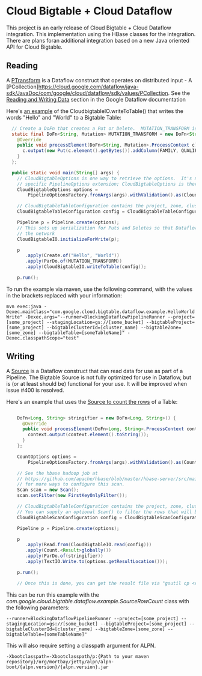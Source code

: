 # Cloud Bigtable + Cloud Dataflow

This project is an early release of Cloud Bigtable + Cloud Dataflow integration. This implementation
using the HBase classes for the integration.  There are plans foran additional integration based on
a new Java oriented API for Cloud Bigtable.

## Reading
A [PTransform](https://cloud.google.com/dataflow/java-sdk/JavaDoc/com/google/cloud/dataflow/sdk/transforms/PTransform)
is a Dataflow construct that operates on distributed input - A [PCollection]https://cloud.google.com/dataflow/java-sdk/JavaDoc/com/google/cloud/dataflow/sdk/values/PCollection.  See the [Reading and Writing Data](https://cloud.google.com/dataflow/model/reading-and-writing-data) section in the Google Dataflow documentation

Here's [an example](https://github.com/GoogleCloudPlatform/cloud-bigtable-client/blob/master/bigtable-hbase-dataflow/src/main/java/com/google/cloud/bigtable/dataflow/example/HelloWorldWrite.java) of the CloudbigtableIO.writeToTable() that writes the words "Hello" and "World" to a Bigtable Table:

```java
  // Create a DoFn that creates a Put or Delete.  MUTATION_TRANSFORM is a simplistic example.
  static final DoFn<String, Mutation> MUTATION_TRANSFORM = new DoFn<String, Mutation>() {
    @Override
    public void processElement(DoFn<String, Mutation>.ProcessContext c) throws Exception {
      c.output(new Put(c.element().getBytes()).addColumn(FAMILY, QUALIFIER, VALUE));
    }
  };

  public static void main(String[] args) {
    // CloudBigtableOptions is one way to retrieve the options.  It's not required to use this
    // specific PipelineOptions extension; CloudBigtableOptions is there as a convenience.
    CloudBigtableOptions options =
        PipelineOptionsFactory.fromArgs(args).withValidation().as(CloudBigtableOptions.class);

    // CloudBigtableTableConfiguration contains the project, zone, cluster and table to connect to
    CloudBigtableTableConfiguration config = CloudBigtableTableConfiguration.fromCBTOptions(options);

    Pipeline p = Pipeline.create(options);
    // This sets up serialization for Puts and Deletes so that Dataflow can potentially move them through
    // the network
    CloudBigtableIO.initializeForWrite(p);

    p
       .apply(Create.of("Hello", "World"))
       .apply(ParDo.of(MUTATION_TRANSFORM))
       .apply(CloudBigtableIO.writeToTable(config));

    p.run();
```

To run the example via maven, use the following command, with the values in the brackets replaced with your information:

`mvn exec:java -Dexec.mainClass="com.google.cloud.bigtable.dataflow.example.HelloWorldWrite" -Dexec.args="--runner=BlockingDataflowPipelineRunner --project=[some_project] --stagingLocation=gs://[some_bucket] --bigtableProject=[some_project] --bigtableClusterId=[cluster_name] --bigtableZone=[some_zone] --bigtableTable=[someTableName]" -Dexec.classpathScope="test"`

## Writing

A [Source](https://cloud.google.com/dataflow/java-sdk/JavaDoc/com/google/cloud/dataflow/sdk/io/Source) is a Dataflow construct that can read data for use as part of a Pipeline.  The Bigtable Source is not fully optimized for use in Dataflow, but is (or at least should be) functional for your use.  It will be improved when issue #400 is resolved.

Here's an example that uses the [Source to count the rows](https://github.com/GoogleCloudPlatform/cloud-bigtable-cdf/blob/master/bigtable-dataflow-example/src/main/java/com/google/cloud/dataflow/sdk/io/bigtable/example/SourceRowCount.java) of a Table:

```java

    DoFn<Long, String> stringifier = new DoFn<Long, String>() {
      @Override
      public void processElement(DoFn<Long, String>.ProcessContext context) throws Exception {
        context.output(context.element().toString());
      }
    };

    CountOptions options =
        PipelineOptionsFactory.fromArgs(args).withValidation().as(CountOptions.class);

    // See the hbase hadoop job at
    // https://github.com/apache/hbase/blob/master/hbase-server/src/main/java/org/apache/hadoop/hbase/mapreduce/RowCounter.java#L151
    // for more ways to configure this scan.
    Scan scan = new Scan();
    scan.setFilter(new FirstKeyOnlyFilter());

    // CloudBigtableTableConfiguration contains the project, zone, cluster and table to connect to.
    // You can supply an optional Scan() to filter the rows that will be read.
    CloudBigtableScanConfiguration config = CloudBigtableScanConfiguration.fromCBTOptions(options);

    Pipeline p = Pipeline.create(options);

    p
       .apply(Read.from(CloudBigtableIO.read(config)))
       .apply(Count.<Result>globally())
       .apply(ParDo.of(stringifier))
       .apply(TextIO.Write.to(options.getResultLocation()));

    p.run();

    // Once this is done, you can get the result file via "gsutil cp <resultLocation>-00000-of-00001"
```

This can be run this example with the *com.google.cloud.bigtable.dataflow.example.SourceRowCount*
class with the following parameters:

`--runner=BlockingDataflowPipelineRunner --project=[some_project] --stagingLocation=gs://[some_bucket] --bigtableProject=[some_project] --bigtableClusterId=[cluster_name] --bigtableZone=[some_zone] --bigtableTable=[someTableName]"`

This will also require setting a classpath argument for ALPN.

`-Xbootclasspath=-Xbootclasspath/p:{Path to your maven repository}/org/mortbay/jetty/alpn/alpn-boot/{alpn.version}/{alpn.version}.jar`


